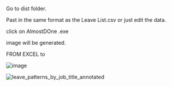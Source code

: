 Go to dist folder.

Past in the same format as the Leave List.csv or just edit the data.

click on AlmostDOne .exe

image will be generated.

FROM EXCEL to 

![image](https://github.com/Mingyou-Han/staff-Leave-Dates-Counter-a-python-exe/assets/153143368/a9228dfd-0420-4219-b114-20b8acde82a9)

![leave_patterns_by_job_title_annotated](https://github.com/Mingyou-Han/staff-Leave-Dates-Counter-a-python-exe/assets/153143368/8281de7f-fa33-4df7-9f5a-99ff8d580d4b)
